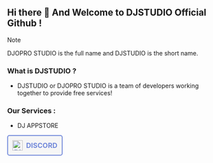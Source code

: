## Hi there 👋 And Welcome to DJSTUDIO Official Github !

> [!NOTE]
> DJOPRO STUDIO is the full name and DJSTUDIO is the short name.

### What is DJSTUDIO ?
- DJSTUDIO or DJOPRO STUDIO is a team of developers working together to provide free services!

### Our Services :
- DJ APPSTORE

<div align="center" style="display: inline-block; padding: 10px; border: 2px solid #7289DA; border-radius: 5px; background-color: #F6F6F6;">
    <a href="https://discord.com" style="text-decoration: none; color: #7289DA; font-size: 16px; font-weight: bold; display: flex; align-items: center;">
        <img src="https://img.icons8.com/color/48/discord-logo.png" alt="Discord" style="height: 24px; margin-right: 8px;"/> DISCORD
    </a>
</div>

<!--

**Here are some ideas to get you started:**

🙋‍♀️ A short introduction - what is your organization all about?
🌈 Contribution guidelines - how can the community get involved?
👩‍💻 Useful resources - where can the community find your docs? Is there anything else the community should know?
🍿 Fun facts - what does your team eat for breakfast?
🧙 Remember, you can do mighty things with the power of [Markdown](https://docs.github.com/github/writing-on-github/getting-started-with-writing-and-formatting-on-github/basic-writing-and-formatting-syntax)
-->
